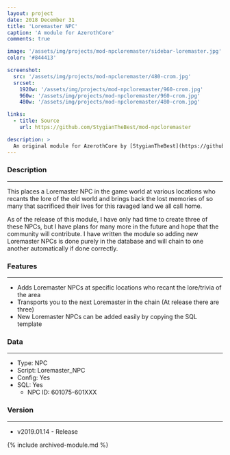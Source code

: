 ```yaml
---
layout: project
date: 2018 December 31
title: 'Loremaster NPC'
caption: 'A module for AzerothCore'
comments: true

image: '/assets/img/projects/mod-npcloremaster/sidebar-loremaster.jpg'
color: '#844413'

screenshot:
  src: '/assets/img/projects/mod-npcloremaster/480-crom.jpg'
  srcset:
    1920w: '/assets/img/projects/mod-npcloremaster/960-crom.jpg'
    960w: '/assets/img/projects/mod-npcloremaster/960-crom.jpg'
    480w: '/assets/img/projects/mod-npcloremaster/480-crom.jpg'

links:
  - title: Source
    url: https://github.com/StygianTheBest/mod-npcloremaster

description: >
  An original module for AzerothCore by [StygianTheBest](https://github.com/StygianTheBest/){:target="_blank"}.
---
```


### Description ###
------------------------------------------------------------------------------------------------------------------
This places a Loremaster NPC in the game world at various locations who recants the lore of the old world and
brings back the lost memories of so many that sacrificed their lives for this ravaged land we all call home.

As of the release of this module, I have only had time to create three of these NPCs, but I have plans for many
more in the future and hope that the community will contribute. I have written the module so adding new Loremaster
NPCs is done purely in the database and will chain to one another automatically if done correctly.


### Features ###
------------------------------------------------------------------------------------------------------------------
- Adds Loremaster NPCs at specific locations who recant the lore/trivia of the area
- Transports you to the next Loremaster in the chain (At release there are three)
- New Loremaster NPCs can be added easily by copying the SQL template 

### Data ###
------------------------------------------------------------------------------------------------------------------
- Type: NPC
- Script: Loremaster_NPC
- Config: Yes
- SQL: Yes
  - NPC ID: 601075-601XXX


### Version ###
------------------------------------------------------------------------------------------------------------------
- v2019.01.14 - Release

{% include archived-module.md %}